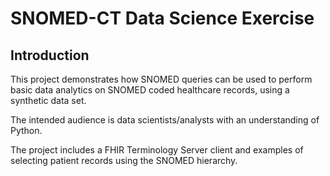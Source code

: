 # SNOMED-CT Data Science Exercise

## Introduction
This project demonstrates how SNOMED queries can be used to perform basic data analytics on SNOMED coded
healthcare records, using a synthetic data set.

The intended audience is data scientists/analysts with an understanding of Python.

The project includes a FHIR Terminology Server client and examples of selecting patient records using the SNOMED hierarchy.
